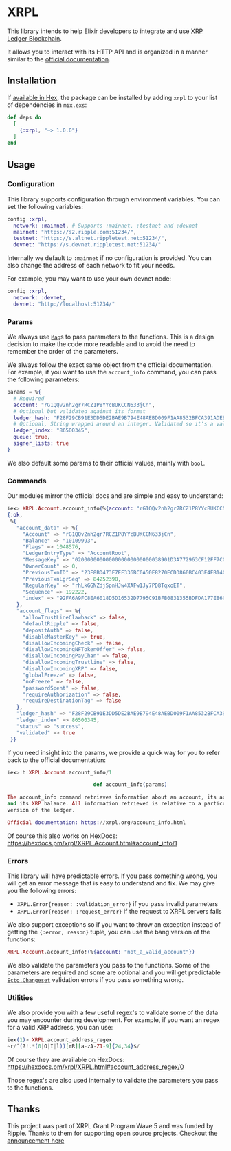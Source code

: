 # XRPL

This library intends to help Elixir developers to integrate and use [XRP Ledger Blockchain](https://xrpl.org/).

It allows you to interact with its HTTP API and is organized in a manner similar to the [official documentation](https://xrpl.org/http-websocket-apis.html).

## Installation

If [available in Hex](https://hex.pm/docs/publish), the package can be installed
by adding `xrpl` to your list of dependencies in `mix.exs`:

```elixir
def deps do
  [
    {:xrpl, "~> 1.0.0"}
  ]
end
```

## Usage

### Configuration

This library supports configuration through environment variables. You can set the following variables:

```elixir
config :xrpl,
  network: :mainnet, # Supports :mainnet, :testnet and :devnet
  mainnet: "https://s2.ripple.com:51234/",
  testnet: "https://s.altnet.rippletest.net:51234/",
  devnet: "https://s.devnet.rippletest.net:51234/"
```

Internally we default to `:mainnet` if no configuration is provided. You can also change the address of each network to fit your needs.

For example, you may want to use your own devnet node:

```elixir
config :xrpl,
  network: :devnet,
  devnet: "http://localhost:51234/"
```

### Params

We always use [`Map`](https://hexdocs.pm/elixir/1.16.1/Map.html)s to pass parameters to the functions. This is a design decision to make the code more readable and to avoid the need to remember the order of the parameters.

We always follow the exact same object from the official documentation. For example, if you want to use the `account_info` command, you can pass the following parameters:

```elixir
params = %{
  # Required
  account: "rG1QQv2nh2gr7RCZ1P8YYcBUKCCN633jCn", 
  # Optional but validated against its format
  ledger_hash: "F28F29CB91E3DD5DE2BAE9B794E48AEBD009F1AA8532BFCA391ADEBF96A498DD",
  # Optional, String wrapped around an integer. Validated so it's a valid ledger index
  ledger_index: "86500345",
  queue: true,
  signer_lists: true
}
```

We also default some params to their official values, mainly with `bool`. 


### Commands

Our modules mirror the official docs and are simple and easy to understand:

```elixir
iex> XRPL.Account.account_info(%{account: "rG1QQv2nh2gr7RCZ1P8YYcBUKCCN633jCn"})
{:ok,
 %{
   "account_data" => %{
     "Account" => "rG1QQv2nh2gr7RCZ1P8YYcBUKCCN633jCn",
     "Balance" => "10109993",
     "Flags" => 1048576,
     "LedgerEntryType" => "AccountRoot",
     "MessageKey" => "0200000000000000000000000038901D3A772963CF12FF7C0E010FE350B6CCC45D",
     "OwnerCount" => 0,
     "PreviousTxnID" => "23F8BD473F7EF336BC0A50E8270ECD3860BC403E4FB140545690B753EA3041EB",
     "PreviousTxnLgrSeq" => 84252398,
     "RegularKey" => "rhLkGGNZdjSpnHJw4XAFw1Jy7PD8TqxoET",
     "Sequence" => 192222,
     "index" => "92FA6A9FC8EA6018D5D16532D7795C91BFB0831355BDFDA177E86C8BF997985F"
   },
   "account_flags" => %{
     "allowTrustLineClawback" => false,
     "defaultRipple" => false,
     "depositAuth" => false,
     "disableMasterKey" => true,
     "disallowIncomingCheck" => false,
     "disallowIncomingNFTokenOffer" => false,
     "disallowIncomingPayChan" => false,
     "disallowIncomingTrustline" => false,
     "disallowIncomingXRP" => false,
     "globalFreeze" => false,
     "noFreeze" => false,
     "passwordSpent" => false,
     "requireAuthorization" => false,
     "requireDestinationTag" => false
   },
   "ledger_hash" => "F28F29CB91E3DD5DE2BAE9B794E48AEBD009F1AA8532BFCA391ADEBF96A498DD",
   "ledger_index" => 86500345,
   "status" => "success",
   "validated" => true
 }}
```

If you need insight into the params, we provide a quick way for you to refer back to the official documentation:

```elixir
iex> h XRPL.Account.account_info/1

                            def account_info(params)                            

The account_info command retrieves information about an account, its activity,
and its XRP balance. All information retrieved is relative to a particular
version of the ledger.

Official documentation: https://xrpl.org/account_info.html
```

Of course this also works on HexDocs: https://hexdocs.pm/xrpl/XRPL.Account.html#account_info/1


### Errors

This library will have predictable errors. If you pass something wrong, you will get an error message that is easy to understand and fix. We may give you the following errors:

- `XRPL.Error{reason: :validation_error}` if you pass invalid parameters
- `XRPL.Error{reason: :request_error}` if the request to XRPL servers fails

We also support exceptions so if you want to throw an exception instead of getting the `{:error, reason}` tuple, you can use the bang version of the functions:

```elixir
XRPL.Account.account_info!(%{account: "not_a_valid_account"})
```

We also validate the parameters you pass to the functions. Some of the parameters are required and some are optional and you will get predictable [`Ecto.Changeset`](https://hexdocs.pm/ecto/Ecto.html#module-changesets) validation errors if you pass something wrong.


### Utilities

We also provide you with a few useful regex's to validate some of the data you may encounter during development. For example, if you want an regex for a valid XRP address, you can use:

```elixir
iex(1)> XRPL.account_address_regex
~r/^(?!.*(0|O|I|l))[rR][a-zA-Z1-9]{24,34}$/
```
Of course they are available on HexDocs: https://hexdocs.pm/xrpl/XRPL.html#account_address_regex/0

Those regex's are also used internally to validate the parameters you pass to the functions.

## Thanks

This project was part of XRPL Grant Program Wave 5 and was funded by Ripple. Thanks to them for supporting open source projects. Checkout the [announcement here](https://dev.to/ripplexdev/xrpl-grants-wave-5-awardees-driving-innovation-in-the-xrpl-ecosystem-3d9c)
